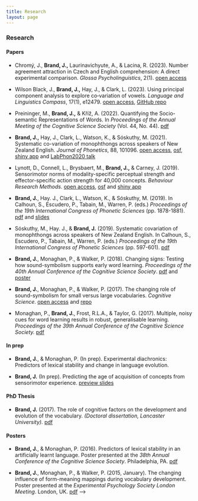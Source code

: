 ```yaml
---
title: Research
layout: page
---
```


### Research

<!--
#### Online Tutorials

* [Introduction to data exploration and visualisation in R](https://jamesbrandscience.github.io/LASS_workshop_ggplot2/Day_2.html)
 -->

#### Papers

* Chromý, J., **Brand, J.,** Laurinavichyute, A., & Lacina, R. (2023). Number agreement attraction in Czech and English comprehension: A direct experimental comparison. _Glossa Psycholinguistics_, 2(1). [open access](https://escholarship.org/uc/item/4md8g417)

* Wilson Black, J., **Brand, J.,** Hay, J., & Clark, L. (2023). Using principal component analysis to explore co‐variation of vowels. _Language and Linguistics Compass_, 17(1), e12479. [open access](https://compass.onlinelibrary.wiley.com/doi/full/10.1111/lnc3.12479), [GitHub repo](https://nzilbb.github.io/PCA_method_supplementary/PCA_method_supplementary.html)

* Preininger, M., **Brand, J.,** & Kříž, A. (2022). Quantifying the Socio-semantic Representations of Words. In _Proceedings of the Annual Meeting of the Cognitive Science Society_ (Vol. 44, No. 44). [pdf](https://escholarship.org/content/qt6bt3q2g3/qt6bt3q2g3_noSplash_f16ca51feb85c84b34ca8e5abefcd237.pdf)

* **Brand, J.,** Hay, J., Clark, L., Watson, K., & Sóskuthy, M. (2021). Systematic co-variation of monophthongs across speakers of New Zealand English. _Journal of Phonetics_, 88, 101096. [open access](https://www.sciencedirect.com/science/article/pii/S0095447021000711), [osf](https://osf.io/q4j29/), [shiny app](https://onze.shinyapps.io/Covariation_shiny/) and [LabPhon2020 talk](https://youtu.be/KR3l6yqy0r4)

* Lynott, D., Connell, L., Brysbaert, M., **Brand, J.,** & Carney, J. (2019). Sensorimotor norms of modality-specific perceptual strength and effector-specific action strength for 40,000 concepts. _Behaviour Research Methods_. [open access](https://link.springer.com/article/10.3758/s13428-019-01316-z), [osf](http://osf.io/7emr6/) and [shiny app](https://embodiedcognitionlab.shinyapps.io/sensorimotor_norms/)

* **Brand, J.**, Hay. J., Clark, L., Watson, K., & Sóskuthy, M. (2019). In Calhoun, S., Escudero, P., Tabain, M., Warren, P. (eds.) _Proceedings of the 19th International Congress of Phonetic Sciences_ (pp. 1878-1881). [pdf](https://icphs2019.org/icphs2019-fullpapers/pdf/full-paper_952.pdf) and [slides](https://tinyurl.com/icphs-covar)

* Sóskuthy, M., Hay. J., & **Brand, J.** (2019). Systematic covariation of monophthongs across speakers of New Zealand English. In Calhoun, S., Escudero, P., Tabain, M., Warren, P. (eds.) _Proceedings of the 19th International Congress of Phonetic Sciences_ (pp. 597-601). [pdf](https://icphs2019.org/icphs2019-fullpapers/pdf/full-paper_954.pdf)

* **Brand, J.**, Monaghan, P., & Walker, P. (2018). Changing signs: Testing how sound-symbolism supports early word learning. _Proceedings of the 40th Annual Conference of the Cognitive Science Society_. [pdf](http://eprints.lancs.ac.uk/125208/1/Brand_31_01_2018_final.pdf) and [poster](https://jamesbrandscience.github.io/assets/Brand_Monaghan_Walker_CogSci_18.pdf)

* **Brand, J.**, Monaghan, P., & Walker, P. (2017). The changing role of sound-symbolism for small versus large vocabularies. _Cognitive Science_. [open access](http://onlinelibrary.wiley.com/doi/10.1111/cogs.12565/full) and [repo](https://github.com/jamesbrandscience/Brand_Monaghan_Walker_17)

* Monaghan, P., **Brand, J.**, Frost, R.L.A., & Taylor, G. (2017). Multiple, noisy cues for word learning results in robust, generalisable learning. _Proceedings of the 39th Annual Conference of the Cognitive Science Society._
[pdf](http://www.lancaster.ac.uk/staff/monaghan/papers/monaghan_brand_frost_taylor_17_cogsciconf.pdf)

#### In prep

* **Brand, J.**, & Monaghan, P. (In prep). Experimental diachronics: Predictors of lexical stability and change in language evolution.

* **Brand, J.** (In prep). Predicting the age of acquisition of concepts from sensorimotor experience. [preview slides](https://jamesbrandscience.github.io/assets/LuCiD_090718.pdf)

#### PhD Thesis

* **Brand, J.** (2017). The role of cognitive factors on the development and evolution of the vocabulary. _(Doctoral dissertation, Lancaster University)._
[pdf](http://eprints.lancs.ac.uk/123794/1/2018BrandPhD.pdf)

<!--
#### Selected Talks

* **Brand, J.**, (2017, November). Using Amazon’s Mechanical Turk for online data collection. Talk presented at _Lancaster University New Tricks_, Lancaster University, UK.
[slides](https://jamesbrandscience.github.io/assets/MTurk_new_tricks_161117.pdf)

* **Brand, J.**, & Monaghan, P. (2016, May). Predictors of lexical stability in an artificially learnt language. Talk presented at _Psycholinguistics in Flanders_, Antwerp, Belgium.
[slides](https://jamesbrandscience.github.io/assets/PiF_JB_270516.pdf)

* **Brand, J.**, Monaghan, P., & Walker, P. (2015, June). The changing role of form-to-meaning mappings for the growing vocabulary. Invited talk to the _Phonetics Reading Group_. Lancaster University, UK.
[slides](https://jamesbrandscience.github.io/assets/Phonetics_Lab_261015.pdf)

-->

#### Posters

* **Brand, J.**, & Monaghan, P. (2016). Predictors of lexical stability in an artificially learnt language. Poster presented at the _38th Annual Conference of the Cognitive Science Society_. Philadelphia, PA.
[pdf](https://jamesbrandscience.github.io/assets/CogSci_poster_JB_final.pdf)

* **Brand, J.**, Monaghan, P., & Walker, P. (2015, January). The changing influence of form-meaning mappings during vocabulary development. Poster presented at the _Experimental Psychology Society London Meeting_. London, UK.
[pdf](https://jamesbrandscience.github.io/assets/EPS_conference_2015.pdf)
 -->
